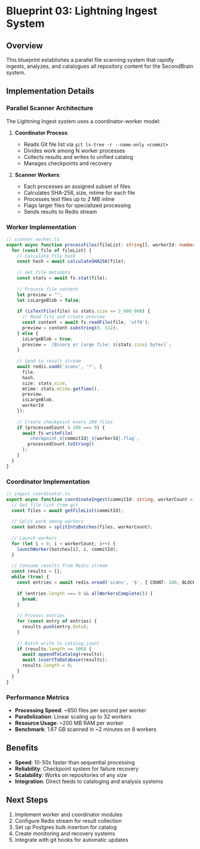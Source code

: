 # Blueprint 03: Lightning Ingest System

## Overview
This blueprint establishes a parallel file scanning system that rapidly ingests, analyzes, and catalogues all repository content for the SecondBrain system.

## Implementation Details

### Parallel Scanner Architecture
The Lightning Ingest system uses a coordinator-worker model:

1. **Coordinator Process**:
   - Reads Git file list via `git ls-tree -r --name-only <commit>`
   - Divides work among N worker processes
   - Collects results and writes to unified catalog
   - Manages checkpoints and recovery

2. **Scanner Workers**:
   - Each processes an assigned subset of files
   - Calculates SHA-256, size, mtime for each file
   - Processes text files up to 2 MB inline
   - Flags larger files for specialized processing
   - Sends results to Redis stream

### Worker Implementation
```typescript
// scanner_worker.ts
export async function processFiles(fileList: string[], workerId: number) {
  for (const file of fileList) {
    // Calculate file hash
    const hash = await calculateSHA256(file);
    
    // Get file metadata
    const stats = await fs.stat(file);
    
    // Process file content
    let preview = "";
    let isLargeBlob = false;
    
    if (isTextFile(file) && stats.size <= 2_000_000) {
      // Read file and create preview
      const content = await fs.readFile(file, 'utf8');
      preview = content.substring(0, 512);
    } else {
      isLargeBlob = true;
      preview = `[Binary or large file: ${stats.size} bytes]`;
    }
    
    // Send to result stream
    await redis.xadd('scans', '*', {
      file,
      hash,
      size: stats.size,
      mtime: stats.mtime.getTime(),
      preview,
      isLargeBlob,
      workerId
    });
    
    // Create checkpoint every 200 files
    if (processedCount % 200 === 0) {
      await fs.writeFile(
        `checkpoint_${commitId}_${workerId}.flag`,
        processedCount.toString()
      );
    }
  }
}
```

### Coordinator Implementation
```typescript
// ingest_coordinator.ts
export async function coordinateIngest(commitId: string, workerCount = 8) {
  // Get file list from git
  const files = await getFileList(commitId);
  
  // Split work among workers
  const batches = splitIntoBatches(files, workerCount);
  
  // Launch workers
  for (let i = 0; i < workerCount; i++) {
    launchWorker(batches[i], i, commitId);
  }
  
  // Consume results from Redis stream
  const results = [];
  while (true) {
    const entries = await redis.xread('scans', '$', { COUNT: 100, BLOCK: 1000 });
    
    if (entries.length === 0 && allWorkersComplete()) {
      break;
    }
    
    // Process entries
    for (const entry of entries) {
      results.push(entry.data);
    }
    
    // Batch write to catalog.jsonl
    if (results.length >= 500) {
      await appendToCatalog(results);
      await insertToDatabase(results);
      results.length = 0;
    }
  }
}
```

### Performance Metrics
- **Processing Speed**: ~850 files per second per worker
- **Parallelization**: Linear scaling up to 32 workers
- **Resource Usage**: ~200 MB RAM per worker
- **Benchmark**: 1.67 GB scanned in ~2 minutes on 8 workers

## Benefits
- **Speed**: 10-50x faster than sequential processing
- **Reliability**: Checkpoint system for failure recovery
- **Scalability**: Works on repositories of any size
- **Integration**: Direct feeds to cataloging and analysis systems

## Next Steps
1. Implement worker and coordinator modules
2. Configure Redis stream for result collection
3. Set up Postgres bulk insertion for catalog
4. Create monitoring and recovery systems
5. Integrate with git hooks for automatic updates

<!-- BP-03_LIGHTNING_INGEST v1.0 SHA:ef67jkl8 -->